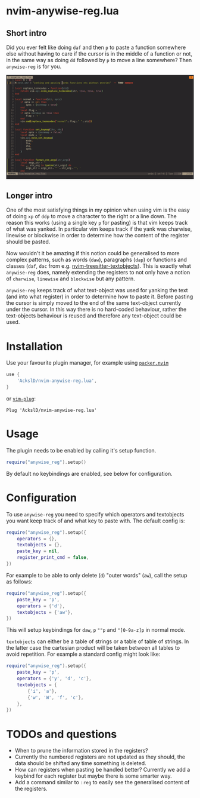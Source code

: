 # nvim-anywise-reg.lua

## Short intro
Did you ever felt like doing `daf` and then `p` to paste a function somewhere else without having to care if the cursor is in the middle of a function or not, in the same way as doing `dd` followed by `p` to move a line somewhere? Then `anywise-reg` is for you.

![](anywise.gif)

## Longer intro
One of the most satisfying things in my opinion when using vim is the easy of doing `xp` of `ddp` to move a character to the right or a line down.
The reason this works (using a single key `p` for pasting) is that vim keeps track of what was yanked.
In particular vim keeps track if the yank was charwise, linewise or blockwise in order to determine how the content of the register should be pasted.

Now wouldn't it be amazing if this notion could be generalised to more complex patterns, such as words (`daw`), paragraphs (`dap`) or functions and classes (`daf`, `dac` from e.g. [nvim-treesitter-textobjects](https://github.com/nvim-treesitter/nvim-treesitter-textobjects)).
This is exactly what `anywise-reg` does, namely extending the registers to not only have a notion of `charwise`, `linewise` and `blockwise` but any pattern.

`anywise-reg` keeps track of what text-object was used for yanking the text (and into what register) in order to determine how to paste it.
Before pasting the cursor is simply moved to the end of the same text-object currently under the cursor.
In this way there is no hard-coded behaviour, rather the text-objects behaviour is reused and therefore any text-object could be used.

# Installation

Use your favourite plugin manager, for example using [`packer.nvim`](https://github.com/wbthomason/packer.nvim)
```lua
use {
    'AckslD/nvim-anywise-reg.lua',
}
```
or [`vim-plug`](https://github.com/junegunn/vim-plug):
```vim
Plug 'AckslD/nvim-anywise-reg.lua'
```

# Usage
The plugin needs to be enabled by calling it's setup function.
```lua
require("anywise_reg").setup()
```
By default no keybindings are enabled, see below for configuration.

# Configuration
To use `anywise-reg` you need to specify which operators and textobjects you want keep track of and what key to paste with.
The default config is:
```lua
require("anywise_reg").setup({
    operators = {},
    textobjects = {},
    paste_key = nil,
    register_print_cmd = false,
})
```
For example to be able to only delete (`d`) "outer words" (`aw`), call the setup as follows:
```lua
require("anywise_reg").setup({
    paste_key = 'p',
    operators = {'d'},
    textobjects = {'aw'},
})
```
This will setup keybindings for `daw`, `p` `""p` and `"[0-9a-z]p` in normal mode.

`textobjects` can either be a table of strings or a table of table of strings.
In the latter case the cartesian product will be taken between all tables to avoid repetition.
For example a standard config might look like:
```lua
require("anywise_reg").setup({
    paste_key = 'p',
    operators = {'y', 'd', 'c'},
    textobjects = {
        {'i', 'a'},
        {'w', 'W', 'f', 'c'},
    },
})
```

# TODOs and questions
* When to prune the information stored in the registers?
* Currently the numbered registers are not updated as they should, the data should be shifted any time something is deleted.
* How can registers when pasting be handled better? Currently we add a keybind for each register but maybe there is some smarter way.
* Add a command similar to `:reg` to easily see the generalised content of the registers.
